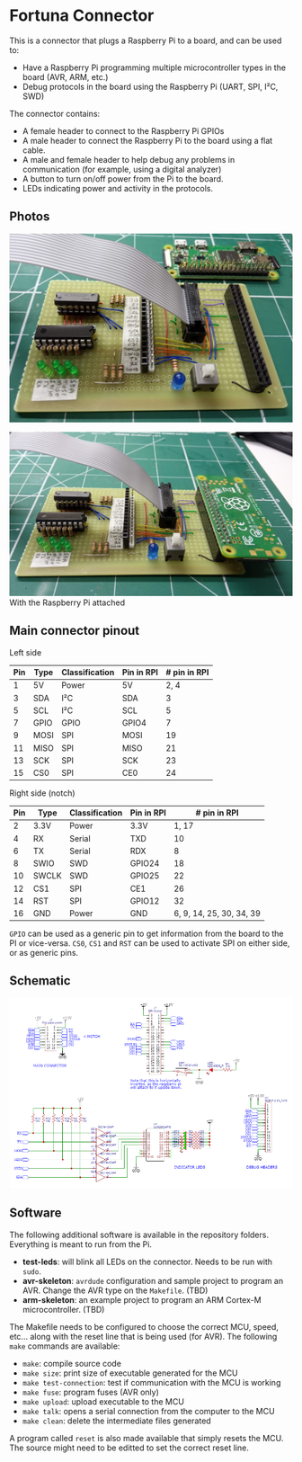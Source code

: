 # Fortuna Connector

This is a connector that plugs a Raspberry Pi to a board, and can be used to:
 - Have a Raspberry Pi programming multiple microcontroller types in the board (AVR, ARM, etc.)
 - Debug protocols in the board using the Raspberry Pi (UART, SPI, I²C, SWD)

The connector contains:
 - A female header to connect to the Raspberry Pi GPIOs
 - A male header to connect the Raspberry Pi to the board using a flat cable.
 - A male and female header to help debug any problems in communication (for example, using a digital analyzer)
 - A button to turn on/off power from the Pi to the board.
 - LEDs indicating power and activity in the protocols.

## Photos

![Photo 2](photos/connector2.jpg)

![Photo 1](photos/connector1.jpg)
With the Raspberry Pi attached

## Main connector pinout

Left side

| Pin | Type  | Classification | Pin in RPI | # pin in RPI |
|-----|-------|----------------|------------|--------------|
|  1  | 5V    | Power          | 5V         | 2, 4  |
|  3  | SDA   | I²C            | SDA        | 3     |
|  5  | SCL   | I²C            | SCL        | 5     |
|  7  | GPIO  | GPIO           | GPIO4      | 7     |
|  9  | MOSI  | SPI            | MOSI       | 19    |
| 11  | MISO  | SPI            | MISO       | 21    |
| 13  | SCK   | SPI            | SCK        | 23    |
| 15  | CS0   | SPI            | CE0        | 24    |

Right side (notch)

| Pin | Type  | Classification | Pin in RPI | # pin in RPI |
|-----|-------|----------------|------------|--------------|
|  2  | 3.3V  | Power          | 3.3V       | 1, 17 |
|  4  | RX    | Serial         | TXD        | 10    |
|  6  | TX    | Serial         | RDX        | 8     |
|  8  | SWIO  | SWD            | GPIO24     | 18    |
| 10  | SWCLK | SWD            | GPIO25     | 22    |
| 12  | CS1   | SPI            | CE1        | 26    |
| 14  | RST   | SPI            | GPIO12     | 32    |
| 16  | GND   | Power          | GND        | 6, 9, 14, 25, 30, 34, 39 |

`GPIO` can be used as a generic pin to get information from the board to the PI or vice-versa. `CS0`, `CS1` and `RST` can be used to activate SPI on either side, or as generic pins.

## Schematic

![Schematic](schematic.png)

## Software

The following additional software is available in the repository folders. Everything is meant to run from the Pi.

- **test-leds**: will blink all LEDs on the connector. Needs to be run with `sudo`.
- **avr-skeleton**: `avrdude` configuration and sample project to program an AVR. Change the AVR type on the `Makefile`. (TBD)
- **arm-skeleton**: an example project to program an ARM Cortex-M microcontroller. (TBD)

The Makefile needs to be configured to choose the correct MCU, speed, etc... along with the reset line that is being used (for AVR). The following `make` commands are available:

- `make`: compile source code
- `make size`: print size of executable generated for the MCU
- `make test-connection`: test if communication with the MCU is working
- `make fuse`: program fuses (AVR only)
- `make upload`: upload executable to the MCU
- `make talk`: opens a serial connection from the computer to the MCU
- `make clean`: delete the intermediate files generated

A program called `reset` is also made available that simply resets the MCU. The source might need to be editted to set the correct reset line.
